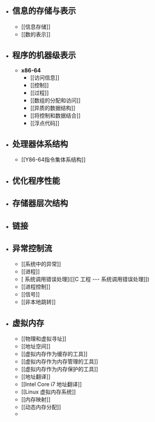 - ## 信息的存储与表示
	- [[信息存储]]
	- [[数的表示]]
- ## 程序的机器级表示
	- **x86-64**
		- [[访问信息]]
		- [[控制]]
		- [[过程]]
		- [[数组的分配和访问]]
		- [[异质的数据结构]]
		- [[将控制和数据结合]]
		- [[浮点代码]]
- ## 处理器体系结构
	- [[Y86-64指令集体系结构]]
- ## 优化程序性能
- ## 存储器层次结构
- ## 链接
- ## 异常控制流
	- [[系统中的异常]]
	- [[进程]]
	- [ 系统调用错误处理]([[C 工程 --- 系统调用错误处理]])
	- [[进程控制]]
	- [[信号]]
	- [[非本地跳转]]
- ## 虚拟内存
	- [[物理和虚拟寻址]]
	- [[地址空间]]
	- [[虚拟内存作为缓存的工具]]
	- [[虚拟内存作为内存管理的工具]]
	- [[虚拟内存作为内存保护的工具]]
	- [[地址翻译]]
	- [[Intel Core i7 地址翻译]]
	- [[Linux 虚拟内存系统]]
	- [[内存映射]]
	- [[动态内存分配]]
	-